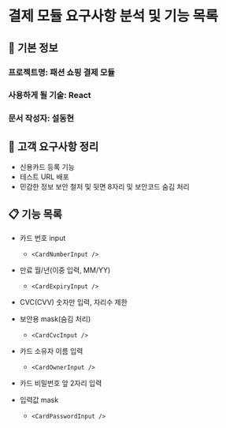 # 결제 모듈 요구사항 분석 및 기능 목록

## 📌 기본 정보
### 프로젝트명: 패션 쇼핑 결제 모듈

### 사용하게 될 기술:  React

### 문서 작성자: 설동현

## 📝 고객 요구사항 정리
  - 신용카드 등록 기능
  - 테스트 URL 배포
  - 민감한 정보 보안 철저 및 뒷면 8자리 및 보안코드 숨김 처리

## 📋 기능 목록
- 카드 번호 input
  - `<CardNumberInput />`

- 만료 월/년(이중 입력, MM/YY)
  - `<CardExpiryInput />`

- CVC(CVV) 숫자만 입력, 자리수 제한
- 보안용 mask(숨김 처리)
    - `<CardCvcInput />`

- 카드 소유자 이름 입력
  - `<CardOwnerInput />`

- 카드 비밀번호 앞 2자리 입력
- 입력값 mask
  - `<CardPasswordInput />`


 

